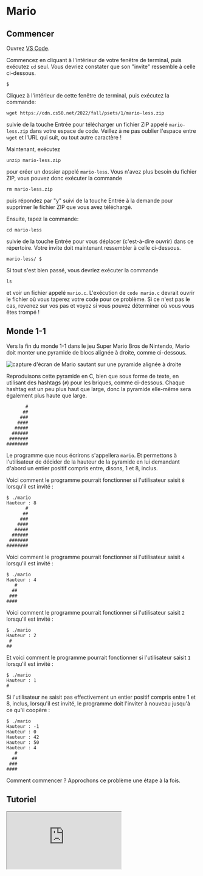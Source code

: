 # Mario

## Commencer

Ouvrez [VS Code](https://code.cs50.io/).

Commencez en cliquant à l'intérieur de votre fenêtre de terminal, puis exécutez `cd` seul. Vous devriez constater que son "invite" ressemble à celle ci-dessous.

    $

Cliquez à l'intérieur de cette fenêtre de terminal, puis exécutez la commande:

    wget https://cdn.cs50.net/2022/fall/psets/1/mario-less.zip

suivie de la touche Entrée pour télécharger un fichier ZIP appelé `mario-less.zip` dans votre espace de code. Veillez à ne pas oublier l'espace entre `wget` et l'URL qui suit, ou tout autre caractère !

Maintenant, exécutez

    unzip mario-less.zip

pour créer un dossier appelé `mario-less`. Vous n'avez plus besoin du fichier ZIP, vous pouvez donc exécuter la commande

    rm mario-less.zip

puis répondez par "y" suivi de la touche Entrée à la demande pour supprimer le fichier ZIP que vous avez téléchargé.

Ensuite, tapez la commande:

    cd mario-less

suivie de la touche Entrée pour vous déplacer (c'est-à-dire ouvrir) dans ce répertoire. Votre invite doit maintenant ressembler à celle ci-dessous.

    mario-less/ $

Si tout s'est bien passé, vous devriez exécuter la commande

    ls

et voir un fichier appelé `mario.c`. L'exécution de `code mario.c` devrait ouvrir le fichier où vous taperez votre code pour ce problème. Si ce n'est pas le cas, revenez sur vos pas et voyez si vous pouvez déterminer où vous vous êtes trompé !

## Monde 1-1

Vers la fin du monde 1-1 dans le jeu Super Mario Bros de Nintendo, Mario doit monter une pyramide de blocs alignée à droite, comme ci-dessous.

![capture d'écran de Mario sautant sur une pyramide alignée à droite](https://cs50.harvard.edu/x/2023/psets/1/mario/less/pyramid.png)

Reproduisons cette pyramide en C, bien que sous forme de texte, en utilisant des hashtags (`#`) pour les briques, comme ci-dessous. Chaque hashtag est un peu plus haut que large, donc la pyramide elle-même sera également plus haute que large.

           #
          ##
         ###
        ####
       #####
      ######
     #######
    ########

Le programme que nous écrirons s'appellera `mario`. Et permettons à l'utilisateur de décider de la hauteur de la pyramide en lui demandant d'abord un entier positif compris entre, disons, 1 et 8, inclus.

Voici comment le programme pourrait fonctionner si l'utilisateur saisit `8` lorsqu'il est invité :

    $ ./mario
    Hauteur : 8
           #
          ##
         ###
        ####
       #####
      ######
     #######
    ########

Voici comment le programme pourrait fonctionner si l'utilisateur saisit `4` lorsqu'il est invité :

    $ ./mario
    Hauteur : 4
       #
      ##
     ###
    ####

Voici comment le programme pourrait fonctionner si l'utilisateur saisit `2` lorsqu'il est invité :

    $ ./mario
    Hauteur : 2
     #
    ##

Et voici comment le programme pourrait fonctionner si l'utilisateur saisit `1` lorsqu'il est invité :

    $ ./mario
    Hauteur : 1
    #

Si l'utilisateur ne saisit pas effectivement un entier positif compris entre 1 et 8, inclus, lorsqu'il est invité, le programme doit l'inviter à nouveau jusqu'à ce qu'il coopère :

    $ ./mario
    Hauteur : -1
    Hauteur : 0
    Hauteur : 42
    Hauteur : 50
    Hauteur : 4
       #
      ##
     ###
    ####

Comment commencer ? Approchons ce problème une étape à la fois.

## Tutoriel

<div class="ratio ratio-16x9" data-video=""><iframe allow="accelerometer; autoplay; encrypted-media; gyroscope; picture-in-picture" allowfullscreen="" class="border" data-video="" src="https://www.youtube.com/embed/NAs4FIWkJ4s?modestbranding=0&amp;rel=0&amp;showinfo=0"></iframe></div>